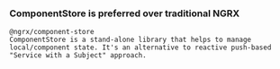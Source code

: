 ### ComponentStore is preferred over traditional NGRX
	@ngrx/component-store
	ComponentStore is a stand-alone library that helps to manage local/component state. It's an alternative to reactive push-based "Service with a Subject" approach.
